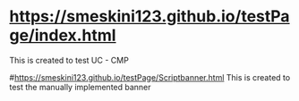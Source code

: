 # https://smeskini123.github.io/testPage/index.html
This is created to test UC - CMP

#https://smeskini123.github.io/testPage/Scriptbanner.html
This is created to test the manually implemented banner
